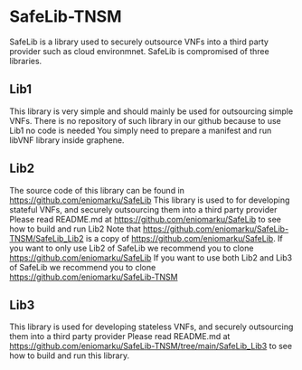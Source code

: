 # SafeLib-TNSM

SafeLib is a library used to securely outsource VNFs into a third party provider such as cloud environmnet. SafeLib is compromised of three libraries.
## Lib1 
   This library is very simple and should mainly be used for outsourcing simple VNFs. There is no repository of such library in our github because to use Lib1 no code is needed
   You simply need to prepare a manifest and run libVNF library inside graphene.

## Lib2
  The source code of this library can be found in https://github.com/eniomarku/SafeLib
  This library is used to for developing stateful VNFs, and securely outsourcing them into a third party provider
  Please read README.md at https://github.com/eniomarku/SafeLib to see how to build and run Lib2
  Note that https://github.com/eniomarku/SafeLib-TNSM/SafeLib_Lib2 is a copy of https://github.com/eniomarku/SafeLib.
  If you want to only use Lib2 of SafeLib we recommend you to clone https://github.com/eniomarku/SafeLib
  If you want to use both Lib2 and Lib3 of SafeLib we recommend you to clone https://github.com/eniomarku/SafeLib-TNSM
    
## Lib3
   This library is used for developing stateless VNFs, and securely outsourcing them into a third party provider
   Please read README.md at https://github.com/eniomarku/SafeLib-TNSM/tree/main/SafeLib_Lib3 to see how to build and run this library.
